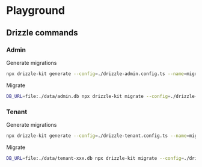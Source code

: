 # Playground

## Drizzle commands

### Admin
Generate migrations

```bash
npx drizzle-kit generate --config=./drizzle-admin.config.ts --name=migration_name
```

Migrate
```bash
DB_URL=file:./data/admin.db npx drizzle-kit migrate --config=./drizzle-admin.config.ts
```

### Tenant
Generate migrations

```bash
npx drizzle-kit generate --config=./drizzle-tenant.config.ts --name=migration_name
```

Migrate
```bash
DB_URL=file:./data/tenant-xxx.db npx drizzle-kit migrate --config=./drizzle-tenant.config.ts
```